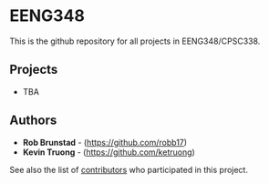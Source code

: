 # EENG348
This is the github repository for all projects in EENG348/CPSC338.

## Projects
  * TBA 

## Authors

* **Rob Brunstad** - (https://github.com/robb17)
* **Kevin Truong** - (https://github.com/ketruong)

See also the list of [contributors](https://github.com/ketruong/EENG348/graphs/contributors) who participated in this project.
